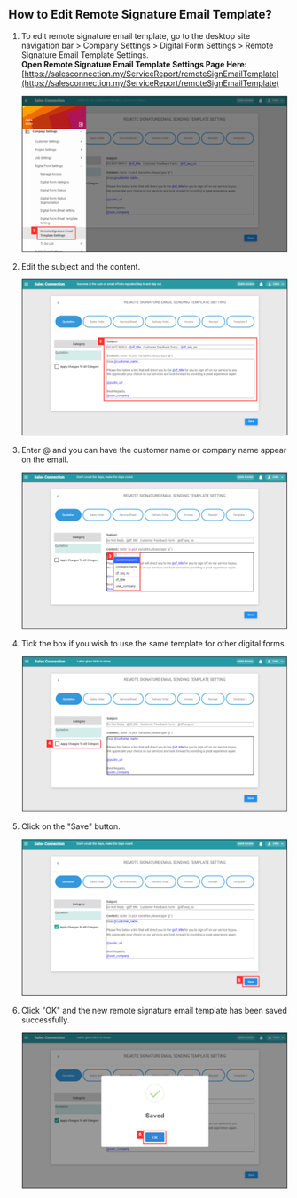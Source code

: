 ## How to Edit Remote Signature Email Template?

1. To edit remote signature email template, go to the desktop site navigation bar > Company Settings > Digital Form Settings > Remote Signature Email Template Settings.<br>
   **Open Remote Signature Email Template Settings Page Here:** [https://salesconnection.my/ServiceReport/remoteSignEmailTemplate](https://salesconnection.my/ServiceReport/remoteSignEmailTemplate)<br>
   
   <p align="center">
      <img src="img/Remote_Signature_Email_Template_Settings_Page.png" alt="Remote Signature Email Template Settings Page">
   </p>

3. Edit the subject and the content.<br>

   <p align="center">
      <img src="img/Remote_Signature_Email_Template_Settings_Step_2.png" alt="Remote Signature Email Template Settings Step 2">
   </p>

4. Enter @ and you can have the customer name or company name appear on the email.<br>

   <p align="center">
      <img src="img/Remote_Signature_Email_Template_Settings_Step_3.png" alt="Remote Signature Email Template Settings Step 3">
   </p>

5. Tick the box if you wish to use the same template for other digital forms.<br>

   <p align="center">
      <img src="img/Remote_Signature_Email_Template_Settings_Step_4.png" alt="Remote Signature Email Template Settings Step 4">
   </p>

6. Click on the "Save" button.<br>

   <p align="center">
      <img src="img/Remote_Signature_Email_Template_Settings_Step_5.png" alt="Remote Signature Email Template Settings Step 5">
   </p>

7. Click "OK" and the new remote signature email template has been saved successfully.<br>

   <p align="center">
      <img src="img/Remote_Signature_Email_Template_Settings_Step_6.png" alt="Remote Signature Email Template Settings Step 6">
   </p>
